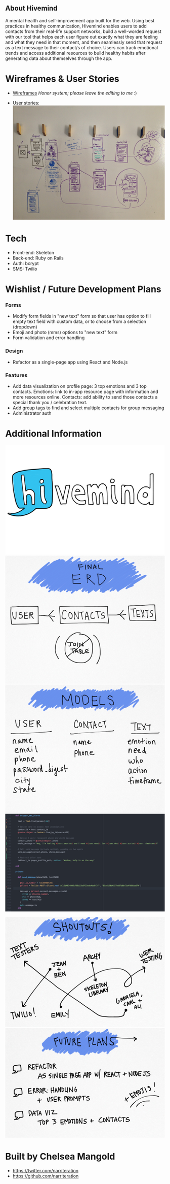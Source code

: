 ## About Hivemind

A mental health and self-improvement app built for the web. Using best practices in healthy communication, Hivemind enables users to add contacts from their real-life support networks, build a well-worded request with our tool that helps each user figure out exactly what they are feeling and what they need in that moment, and then seamlessly send that request as a text message to their contact/s of choice. Users can track emotional trends and access additional resources to build healthy habits after generating data about themselves through the app.

# Wireframes & User Stories

- [Wireframes](https://app.moqups.com/cmangold/QOGkiGIPCQ/view/page/ad64222d5?ui=0)
*Honor system; please leave the editing to me* :)

- User stories: ![User Story](app/assets/images/user_story.JPG)

# Tech

- Front-end: Skeleton
- Back-end: Ruby on Rails
- Auth: bcrypt
- SMS: Twilio

# Wishlist / Future Development Plans

### Forms
- Modify form fields in "new text" form so that user has option to fill empty text field with custom data, or to choose from a selection (dropdown)
- Emoji and photo (mms) options to "new text" form
- Form validation and error handling

### Design
- Refactor as a single-page app using React and Node.js

### Features
- Add data visualization on profile page: 3 top emotions and 3 top contacts. Emotions: link to in-app resource page with information and more resources online. Contacts: add ability to send those contacts a special thank you / celebration text.
- Add group tags to find and select multiple contacts for group messaging
- Administrator auth

# Additional Information

![Logo](app/assets/images/logo.png)
![Final ERD](app/assets/images/erd_final.jpg)
![Models](app/assets/images/models.jpg)
![Code](app/assets/images/code_screenshot.png)

![Shoutouts](app/assets/images/shoutouts.jpg)
![Future Plans](app/assets/images/future_plans.jpg)

# Built by Chelsea Mangold

- https://twitter.com/narriteration
- https://github.com/narriteration

